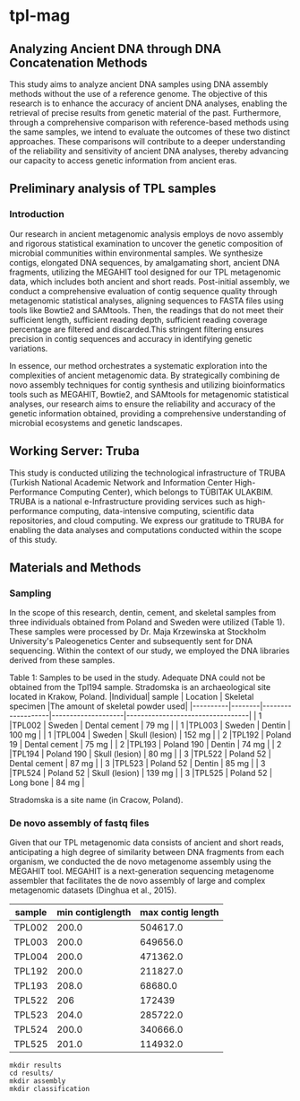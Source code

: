 # tpl-mag

## Analyzing Ancient DNA through DNA Concatenation Methods

This study aims to analyze ancient DNA samples using DNA assembly methods without the use of a reference genome. The objective of this research is to enhance the accuracy of ancient DNA analyses, enabling the retrieval of precise results from genetic material of the past. Furthermore, through a comprehensive comparison with reference-based methods using the same samples, we intend to evaluate the outcomes of these two distinct approaches. These comparisons will contribute to a deeper understanding of the reliability and sensitivity of ancient DNA analyses, thereby advancing our capacity to access genetic information from ancient eras.

## Preliminary analysis of TPL samples

### Introduction

Our research in ancient metagenomic analysis employs de novo assembly and rigorous statistical examination to uncover the genetic composition of microbial communities within environmental samples. We synthesize contigs, elongated DNA sequences, by amalgamating short, ancient DNA fragments, utilizing the MEGAHIT tool designed for our TPL metagenomic data, which includes both ancient and short reads. Post-initial assembly, we conduct a comprehensive evaluation of contig sequence quality through metagenomic statistical analyses, aligning sequences to FASTA files using tools like Bowtie2 and SAMtools. Then, the readings that do not meet their sufficient length, sufficient reading depth, sufficient reading coverage percentage are filtered and discarded.This stringent filtering ensures precision in contig sequences and accuracy in identifying genetic variations.

In essence, our method orchestrates a systematic exploration into the complexities of ancient metagenomic data. By strategically combining de novo assembly techniques for contig synthesis and utilizing bioinformatics tools such as MEGAHIT, Bowtie2, and SAMtools for metagenomic statistical analyses, our research aims to ensure the reliability and accuracy of the genetic information obtained, providing a comprehensive understanding of microbial ecosystems and genetic landscapes.


## Working Server: Truba

This study is conducted utilizing the technological infrastructure of TRUBA (Turkish National Academic Network and Information Center High-Performance Computing Center), which belongs to TÜBITAK ULAKBIM. TRUBA is a national e-Infrastructure providing services such as high-performance computing, data-intensive computing, scientific data repositories, and cloud computing. We express our gratitude to TRUBA for enabling the data analyses and computations conducted within the scope of this study.

## Materials and Methods

### Sampling

In the scope of this research, dentin, cement, and skeletal samples from three individuals obtained from Poland and Sweden were utilized (Table 1). These samples were processed by Dr. Maja Krzewinska at Stockholm University's Paleogenetics Center and subsequently sent for DNA sequencing. Within the context of our study, we employed the DNA libraries derived from these samples.

Table 1: Samples to be used in the study. Adequate DNA could not be obtained from the Tpl194 sample. Stradomska is an archaeological site located in Krakow, Poland.
|Individual| sample |    Location       | Skeletal specimen  |The amount of skeletal powder used|
|----------|--------|-------------------|--------------------|----------------------------------|
|     1    |TPL002  |	Sweden          |	  Dental cement  |             79 mg                |
|     1    |TPL003  |	Sweden          |	  Dentin  	     |             100 mg               |
|     1    |TPL004  |	Sweden          |	  Skull (lesion) |             152 mg               |
|     2    |TPL192  |	Poland 19       |	  Dental cement  |             75 mg                |
|     2    |TPL193  |	Poland 190      |	  Dentin         |             74 mg                |
|     2    |TPL194  |   Poland 190      |     Skull (lesion) |             80 mg                |
|     3    |TPL522  |	Poland 52       |	  Dental cement  |             87 mg                |
|     3    |TPL523  |	Poland 52       |	  Dentin       	 |             85 mg                |
|     3    |TPL524  |	Poland 52       |	  Skull (lesion) |             139 mg               |
|     3    |TPL525  |	Poland 52       |	  Long bone 	 |             84 mg                |

Stradomska is a site name (in Cracow, Poland).

### De novo assembly of fastq files
Given that our TPL metagenomic data consists of ancient and short reads, anticipating a high degree of similarity between DNA fragments from each organism, we conducted the de novo metagenome assembly using the MEGAHIT tool. MEGAHIT is a next-generation sequencing metagenome assembler that facilitates the de novo assembly of large and complex metagenomic datasets (Dinghua et al., 2015).

| sample | min contiglength | max contig length | 
|--------|------------------|-------------------|
|TPL002  |	200.0           |	  504617.0  	|
|TPL003  |	200.0           |	  649656.0  	|
|TPL004  |	200.0           |	  471362.0  	|
|TPL192  |	200.0           |	  211827.0	    |
|TPL193  |	208.0           |	  68680.0   	|
|TPL522  |	206             |	  172439    	|
|TPL523  |	204.0           |	  285722.0  	|
|TPL524  |	200.0           |	  340666.0	    |
|TPL525  |	201.0           |	  114932.0 	    |

```
mkdir results
cd results/
mkdir assembly
mkdir classification
```